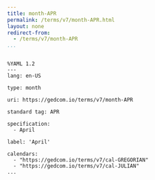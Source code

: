 ```yaml
---
title: month-APR
permalink: /terms/v7/month-APR.html
layout: none
redirect-from:
  - /terms/v7/month-APR
...
```


```

%YAML 1.2
---
lang: en-US

type: month

uri: https://gedcom.io/terms/v7/month-APR

standard tag: APR

specification:
  - April

label: 'April'

calendars:
  - "https://gedcom.io/terms/v7/cal-GREGORIAN"
  - "https://gedcom.io/terms/v7/cal-JULIAN"
...

```
